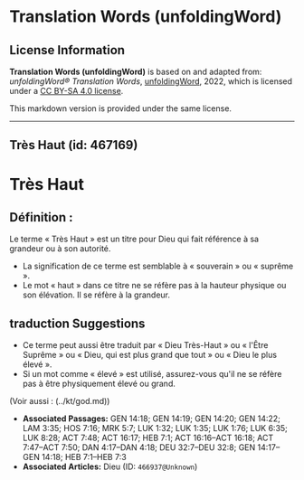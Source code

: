 # Translation Words (unfoldingWord)

## License Information

**Translation Words (unfoldingWord)** is based on and adapted from: _unfoldingWord® Translation Words_, [unfoldingWord](https://unfoldingword.org/utw), 2022, which is licensed under a [CC BY-SA 4.0 license](https://creativecommons.org/licenses/by-sa/4.0/legalcode.en).

This markdown version is provided under the same license.



--------------------------------

## Très Haut (id: 467169)

Très Haut
=========

Définition :
------------

Le terme « Très Haut » est un titre pour Dieu qui fait référence à sa grandeur ou à son autorité.

* La signification de ce terme est semblable à « souverain » ou « suprême ».
* Le mot « haut » dans ce titre ne se réfère pas à la hauteur physique ou son élévation. Il se réfère à la grandeur.

traduction Suggestions
----------------------

* Ce terme peut aussi être traduit par « Dieu Très\-Haut » ou « l'Être Suprême » ou « Dieu, qui est plus grand que tout » ou « Dieu le plus élevé ».
* Si un mot comme « élevé » est utilisé, assurez\-vous qu'il ne se réfère pas à être physiquement élevé ou grand.

(Voir aussi : (../kt/god.md))

* **Associated Passages:** GEN 14:18; GEN 14:19; GEN 14:20; GEN 14:22; LAM 3:35; HOS 7:16; MRK 5:7; LUK 1:32; LUK 1:35; LUK 1:76; LUK 6:35; LUK 8:28; ACT 7:48; ACT 16:17; HEB 7:1; ACT 16:16–ACT 16:18; ACT 7:47–ACT 7:50; DAN 4:17–DAN 4:18; DEU 32:7–DEU 32:8; GEN 14:17–GEN 14:18; HEB 7:1–HEB 7:3
* **Associated Articles:** Dieu (ID: `466937@Unknown`)

